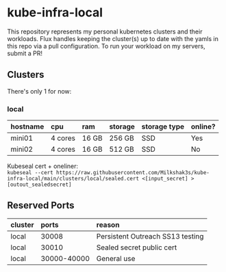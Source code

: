 # kube-infra-local
This repository represents my personal kubernetes clusters and their workloads. Flux handles keeping the cluster(s) up to date with the yamls in this repo via a pull configuration. To run your workload on my servers, submit a PR!

## Clusters
There's only 1 for now:

### local

| hostname | cpu | ram | storage | storage type | online? |
|:----------|:----------|:----------|:----------|:----------|:----------|
| mini01 | 4 cores | 16 GB | 256 GB | SSD | Yes |
| mini02 | 4 cores | 16 GB | 512 GB | SSD | No |

Kubeseal cert + oneliner:  
```kubeseal --cert https://raw.githubusercontent.com/Milkshak3s/kube-infra-local/main/clusters/local/sealed.cert <[input_secret] >[outout_sealedsecret]```

## Reserved Ports

| cluster | ports | reason |
|:--|:--|:--|
| local | 30008 | Persistent Outreach SS13 testing |
| local | 30010 | Sealed secret public cert |
| local | 30000-40000 | General use |
